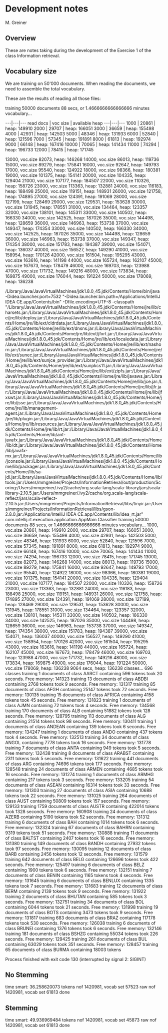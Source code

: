 # Development notes

M. Greiner

## Overview
These are notes taking during the development of the Exercise 1 of the class Information retrieval.

## Vocabulary size
We are training on 50'000 documents. 
When reading the documents, we need to assemble the total vocabulary.

These are the results of reading all those files:

training 50000 documents
	88 secs, or 1.4666666666666666 minutes
vocabulary...


---|---|---
read docs | voc size | available heap
---|---|---
1000 | 20861 | heap: 149910
2000 | 29707 | heap: 166051
3000 | 36659 | heap: 155498
4000 | 42931 | heap: 142503
5000 | 48346 | heap: 131933
6000 | 52840 | heap: 121596
7000 | 57345 | heap: 191891
8000 | 61813 | heap: 192974
9000 | 66148 | heap: 167416
10000 | 70065 | heap: 141434
11000 | 74294 | heap: 196733
12000 | 78415 | heap: 171745


13000, voc.size 82073, heap: 146268
14000, voc.size 86013, heap: 119736
15000, voc.size 89279, heap: 175841
16000, voc.size 92647, heap: 149793
17000, voc.size 95540, heap: 124922
18000, voc.size 98366, heap: 180381
19000, voc.size 101375, heap: 154141
20000, voc.size 104335, heap: 129404
21000, voc.size 107177, heap: 184507
22000, voc.size 110326, heap: 158726
23000, voc.size 113363, heap: 132881
24000, voc.size 116183, heap: 188498
25000, voc.size 119151, heap: 148931
26000, voc.size 121758, heap: 174895
27000, voc.size 124391, heap: 191069
28000, voc.size 127199, heap: 128469
29000, voc.size 129531, heap: 153628
30000, voc.size 131945, heap: 178551
31000, voc.size 134464, heap: 123357
32000, voc.size 138101, heap: 145311
33000, voc.size 140502, heap: 166330
34000, voc.size 142525, heap: 187026
35000, voc.size 144498, heap: 128659
36000, voc.size 146963, heap: 153738
37000, voc.size 149347, heap: 174354
33000, voc.size 140502, heap: 166330
34000, voc.size 142525, heap: 187026
35000, voc.size 144498, heap: 128659
36000, voc.size 146963, heap: 153738
37000, voc.size 149347, heap: 174354
38000, voc.size 151783, heap: 194387
39000, voc.size 154071, heap: 136037
40000, voc.size 156527, heap: 149290
41000, voc.size 158954, heap: 170126
42000, voc.size 161504, heap: 195295
43000, voc.size 163616, heap: 141198
44000, voc.size 165724, heap: 162107
45000, voc.size 167673, heap: 178479
46000, voc.size 169703, heap: 123988
47000, voc.size 171732, heap: 149216
48000, voc.size 173834, heap: 169875
49000, voc.size 176044, heap: 191224
50000, voc.size 178069, heap: 136238


/Library/Java/JavaVirtualMachines/jdk1.8.0_45.jdk/Contents/Home/bin/java -Didea.launcher.port=7532 "-Didea.launcher.bin.path=/Applications/IntelliJ IDEA CE.app/Contents/bin" -Dfile.encoding=UTF-8 -classpath "/Library/Java/JavaVirtualMachines/jdk1.8.0_45.jdk/Contents/Home/jre/lib/charsets.jar:/Library/Java/JavaVirtualMachines/jdk1.8.0_45.jdk/Contents/Home/jre/lib/deploy.jar:/Library/Java/JavaVirtualMachines/jdk1.8.0_45.jdk/Contents/Home/jre/lib/ext/cldrdata.jar:/Library/Java/JavaVirtualMachines/jdk1.8.0_45.jdk/Contents/Home/jre/lib/ext/dnsns.jar:/Library/Java/JavaVirtualMachines/jdk1.8.0_45.jdk/Contents/Home/jre/lib/ext/jfxrt.jar:/Library/Java/JavaVirtualMachines/jdk1.8.0_45.jdk/Contents/Home/jre/lib/ext/localedata.jar:/Library/Java/JavaVirtualMachines/jdk1.8.0_45.jdk/Contents/Home/jre/lib/ext/nashorn.jar:/Library/Java/JavaVirtualMachines/jdk1.8.0_45.jdk/Contents/Home/jre/lib/ext/sunec.jar:/Library/Java/JavaVirtualMachines/jdk1.8.0_45.jdk/Contents/Home/jre/lib/ext/sunjce_provider.jar:/Library/Java/JavaVirtualMachines/jdk1.8.0_45.jdk/Contents/Home/jre/lib/ext/sunpkcs11.jar:/Library/Java/JavaVirtualMachines/jdk1.8.0_45.jdk/Contents/Home/jre/lib/ext/zipfs.jar:/Library/Java/JavaVirtualMachines/jdk1.8.0_45.jdk/Contents/Home/jre/lib/javaws.jar:/Library/Java/JavaVirtualMachines/jdk1.8.0_45.jdk/Contents/Home/jre/lib/jce.jar:/Library/Java/JavaVirtualMachines/jdk1.8.0_45.jdk/Contents/Home/jre/lib/jfr.jar:/Library/Java/JavaVirtualMachines/jdk1.8.0_45.jdk/Contents/Home/jre/lib/jfxswt.jar:/Library/Java/JavaVirtualMachines/jdk1.8.0_45.jdk/Contents/Home/jre/lib/jsse.jar:/Library/Java/JavaVirtualMachines/jdk1.8.0_45.jdk/Contents/Home/jre/lib/management-agent.jar:/Library/Java/JavaVirtualMachines/jdk1.8.0_45.jdk/Contents/Home/jre/lib/plugin.jar:/Library/Java/JavaVirtualMachines/jdk1.8.0_45.jdk/Contents/Home/jre/lib/resources.jar:/Library/Java/JavaVirtualMachines/jdk1.8.0_45.jdk/Contents/Home/jre/lib/rt.jar:/Library/Java/JavaVirtualMachines/jdk1.8.0_45.jdk/Contents/Home/lib/ant-javafx.jar:/Library/Java/JavaVirtualMachines/jdk1.8.0_45.jdk/Contents/Home/lib/dt.jar:/Library/Java/JavaVirtualMachines/jdk1.8.0_45.jdk/Contents/Home/lib/javafx-mx.jar:/Library/Java/JavaVirtualMachines/jdk1.8.0_45.jdk/Contents/Home/lib/jconsole.jar:/Library/Java/JavaVirtualMachines/jdk1.8.0_45.jdk/Contents/Home/lib/packager.jar:/Library/Java/JavaVirtualMachines/jdk1.8.0_45.jdk/Contents/Home/lib/sa-jdi.jar:/Library/Java/JavaVirtualMachines/jdk1.8.0_45.jdk/Contents/Home/lib/tools.jar:/Users/mmgreiner/Projects/InformationRetrieval/out/production/Scoring:/Users/mmgreiner/.ivy2/cache/org.scala-lang/scala-library/jars/scala-library-2.10.5.jar:/Users/mmgreiner/.ivy2/cache/org.scala-lang/scala-reflect/jars/scala-reflect-2.10.5.jar:/Users/mmgreiner/Projects/InformationRetrieval/libs/tinyir.jar:/Users/mmgreiner/Projects/InformationRetrieval/libs/gson-2.8.0.jar:/Applications/IntelliJ IDEA CE.app/Contents/lib/idea_rt.jar" com.intellij.rt.execution.application.AppMain Classifier
training 50000 documents
	88 secs, or 1.4666666666666666 minutes
vocabulary...
1000, voc.size 20861, heap: 149910
2000, voc.size 29707, heap: 166051
3000, voc.size 36659, heap: 155498
4000, voc.size 42931, heap: 142503
5000, voc.size 48346, heap: 131933
6000, voc.size 52840, heap: 121596
7000, voc.size 57345, heap: 191891
8000, voc.size 61813, heap: 192974
9000, voc.size 66148, heap: 167416
10000, voc.size 70065, heap: 141434
11000, voc.size 74294, heap: 196733
12000, voc.size 78415, heap: 171745
13000, voc.size 82073, heap: 146268
14000, voc.size 86013, heap: 119736
15000, voc.size 89279, heap: 175841
16000, voc.size 92647, heap: 149793
17000, voc.size 95540, heap: 124922
18000, voc.size 98366, heap: 180381
19000, voc.size 101375, heap: 154141
20000, voc.size 104335, heap: 129404
21000, voc.size 107177, heap: 184507
22000, voc.size 110326, heap: 158726
23000, voc.size 113363, heap: 132881
24000, voc.size 116183, heap: 188498
25000, voc.size 119151, heap: 148931
26000, voc.size 121758, heap: 174895
27000, voc.size 124391, heap: 191069
28000, voc.size 127199, heap: 128469
29000, voc.size 129531, heap: 153628
30000, voc.size 131945, heap: 178551
31000, voc.size 134464, heap: 123357
32000, voc.size 138101, heap: 145311
33000, voc.size 140502, heap: 166330
34000, voc.size 142525, heap: 187026
35000, voc.size 144498, heap: 128659
36000, voc.size 146963, heap: 153738
37000, voc.size 149347, heap: 174354
38000, voc.size 151783, heap: 194387
39000, voc.size 154071, heap: 136037
40000, voc.size 156527, heap: 149290
41000, voc.size 158954, heap: 170126
42000, voc.size 161504, heap: 195295
43000, voc.size 163616, heap: 141198
44000, voc.size 165724, heap: 162107
45000, voc.size 167673, heap: 178479
46000, voc.size 169703, heap: 123988
47000, voc.size 171732, heap: 149216
48000, voc.size 173834, heap: 169875
49000, voc.size 176044, heap: 191224
50000, voc.size 178069, heap: 136238
	9064 secs, heap: 136238
classes...
	696 classes
	training 1 documents of class AARCT
	containing 596 tokens
took 20 seconds. Free memory: 141323
	training 13 documents of class ABDBI
	containing 2768 tokens
took 9 seconds. Free memory: 131317
	training 85 documents of class AFGH
	containing 25147 tokens
took 72 seconds. Free memory: 130135
	training 15 documents of class AFRICA
	containing 4158 tokens
took 45 seconds. Free memory: 131823
	training 1 documents of class AJMN
	containing 72 tokens
took 4 seconds. Free memory: 134568
	training 170 documents of class ALB
	containing 51882 tokens
took 128 seconds. Free memory: 128795
	training 113 documents of class ALG
	containing 21514 tokens
took 98 seconds. Free memory: 130411
	training 1 documents of class ANDEAN
	containing 139 tokens
took 6 seconds. Free memory: 134247
	training 1 documents of class ANDO
	containing 437 tokens
took 4 seconds. Free memory: 132513
	training 34 documents of class ANGOL
	containing 7778 tokens
took 16 seconds. Free memory: 131778
	training 7 documents of class ANTA
	containing 949 tokens
took 5 seconds. Free memory: 132438
	training 8 documents of class ARABST
	containing 2311 tokens
took 5 seconds. Free memory: 131622
	training 441 documents of class ARG
	containing 74696 tokens
took 177 seconds. Free memory: 128548
	training 24 documents of class ARMEN
	containing 4685 tokens
took 16 seconds. Free memory: 131274
	training 1 documents of class ARMHG
	containing 217 tokens
took 3 seconds. Free memory: 133205
	training 54 documents of class ASEAN
	containing 16314 tokens
took 33 seconds. Free memory: 131303
	training 27 documents of class ASIA
	containing 10688 tokens
took 22 seconds. Free memory: 131025
	training 264 documents of class AUST
	containing 50809 tokens
took 157 seconds. Free memory: 129133
	training 1759 documents of class AUSTR
	containing 422014 tokens
took 1328 seconds. Free memory: 160908
	training 24 documents of class AZERB
	containing 5190 tokens
took 52 seconds. Free memory: 131312
	training 6 documents of class BAH
	containing 1014 tokens
took 6 seconds. Free memory: 132324
	training 67 documents of class BAHRN
	containing 9319 tokens
took 51 seconds. Free memory: 130888
	training 11 documents of class BALTST
	containing 2407 tokens
took 16 seconds. Free memory: 131380
	training 149 documents of class BANDH
	containing 27932 tokens
took 97 seconds. Free memory: 130095
	training 12 documents of class BARB
	containing 2456 tokens
took 12 seconds. Free memory: 131579
	training 642 documents of class BELG
	containing 126696 tokens
took 422 seconds. Free memory: 125497
	training 6 documents of class BELZ
	containing 1900 tokens
took 6 seconds. Free memory: 132151
	training 7 documents of class BENIN
	containing 1165 tokens
took 4 seconds. Free memory: 131645
	training 6 documents of class BENLUX
	containing 1335 tokens
took 7 seconds. Free memory: 131683
	training 12 documents of class BERM
	containing 2139 tokens
took 9 seconds. Free memory: 131922
	training 2 documents of class BHUTAN
	containing 585 tokens
took 3 seconds. Free memory: 132751
	training 34 documents of class BOL
	containing 6044 tokens
took 21 seconds. Free memory: 131998
	training 19 documents of class BOTS
	containing 3473 tokens
took 9 seconds. Free memory: 131817
	training 683 documents of class BRAZ
	containing 117178 tokens
took 530 seconds. Free memory: 126038
	training 6 documents of class BRUNEI
	containing 1376 tokens
took 6 seconds. Free memory: 132146
	training 181 documents of class BSHZG
	containing 55034 tokens
took 226 seconds. Free memory: 129425
	training 261 documents of class BUL
	containing 63029 tokens
took 351 seconds. Free memory: 128457
	training 65 documents of class BURMA
	containing 18003 tokens

Process finished with exit code 130 (interrupted by signal 2: SIGINT)

## No Stemming

time smart: 36.258620073
 tokens nof 1420981, vocab set 57523
 raw    nof 1420981, vocab set 61813
done

## Stemming

time smart: 49.936969484
 tokens nof 1420981, vocab set 45873
 raw    nof 1420981, vocab set 61813
done